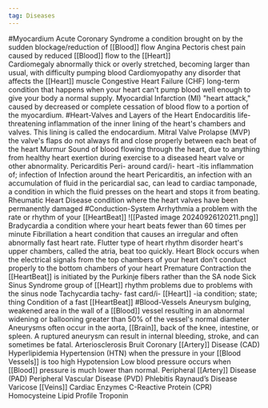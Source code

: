 ```yaml
---
tag: Diseases
---
```

#Myocardium
	Acute Coronary Syndrome
		a condition brought on by the sudden blockage/reduction of [[Blood]] flow
	Angina Pectoris
		chest pain caused by reduced [[Blood]] flow to the [[Heart]]	
	Cardiomegaly
		abnormally thick or overly stretched, becoming larger than usual, with difficulty pumping blood
	Cardiomyopathy
		any disorder that affects the [[Heart]] muscle
	Congestive Heart Failure (CHF)
		long-term condition that happens when your heart can't pump blood well enough to give your body a normal supply.
	Myocardial Infarction (MI)
		"heart attack,"
		caused by decreased or complete cessation of blood flow to a portion of the myocardium.
#Heart-Valves and Layers of the Heart
	Endocarditis
		life-threatening inflammation of the inner lining of the heart's chambers and valves.
		This lining is called the endocardium.
	Mitral Valve Prolapse (MVP)
		the valve's flaps do not always fit and close properly between each beat of the heart
	Murmur
		Sound of blood flowing through the heart, due to anything from healthy heart exertion during exercise to a diseased heart valve or other abnormality.
	Pericarditis
		Peri- around
		card/i- heart
		-itis inflammation of; infection of
		Infection around the heart
		Pericarditis, an infection with an accumulation of fluid in the pericardial sac, can lead to cardiac tamponade, a condition in which the fluid presses on the heart and stops it from beating.
	Rheumatic Heart Disease
		condition where the heart valves have been permanently damaged
#Conduction-System
	Arrhythmia
		a problem with the rate or rhythm of your [[HeartBeat]]
				![[Pasted image 20240926120211.png]]
	Bradycardia
		a condition where your heart beats fewer than 60 times per minute
	Fibrillation
		a heart condition that causes an irregular and often abnormally fast heart rate.
	Flutter
		type of heart rhythm disorder
		heart's upper chambers, called the atria, beat too quickly.
	Heart Block
		occurs when the electrical signals from the top chambers of your heart don't conduct properly to the bottom chambers of your heart
	Premature Contraction
		the [[HeartBeat]] is initiated by the Purkinje fibers rather than the SA node
	Sick Sinus Syndrome
		group of [[Heart]] rhythm problems due to problems with the sinus node
	Tachycardia
		tachy- fast
		card/i- [[Heart]]
		-ia condition; state; thing
		Condition of a fast [[HeartBeat]]
#Blood-Vessels
	Aneurysm
		bulging, weakened area in the wall of a [[Blood]] vessel resulting in an abnormal widening or ballooning greater than 50% of the vessel's normal diameter
		Aneurysms often occur in the aorta, [[Brain]], back of the knee, intestine, or spleen. A ruptured aneurysm can result in internal bleeding, stroke, and can sometimes be fatal.
	Arteriosclerosis
	Bruit
	Coronary [[Artery]] Disease (CAD)
	Hyperlipidemia
	Hypertension (HTN)
		when the pressure in your [[Blood Vessels]] is too high
	Hypotension
		Low blood pressure occurs when [[Blood]] pressure is much lower than normal.
	Peripheral [[Artery]] Disease (PAD)
	Peripheral Vascular Disease (PVD)
	Phlebitis
	Raynaud’s Disease
	Varicose [[Veins]]
	Cardiac Enzymes
	C-Reactive Protein (CPR)
	Homocysteine
	Lipid Profile
	Troponin








